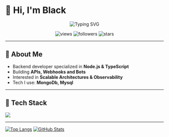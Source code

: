 # 👋 Hi, I'm Black

<p align="center">
  <img src="https://readme-typing-svg.demolab.com?font=Fira+Code&weight=600&size=26&pause=1000&center=true&vCenter=true&width=700&lines=Back-End+Developer+%7C+Node.js+%7C+TypeScript;Building+APIs,+Bots,+and+Automation;Clean+Code+%26+High+Performance" alt="Typing SVG" />
</p>

<p align="center">
  <img src="https://komarev.com/ghpvc/?username=adhammenesy&label=Profile%20Views&style=for-the-badge" alt="views" />
  <img src="https://img.shields.io/github/followers/adhammenesy?style=for-the-badge&label=Followers" alt="followers"/>
  <img src="https://img.shields.io/github/stars/adhammenesy?affiliations=OWNER%2CCOLLABORATOR&style=for-the-badge&label=Repo%20Stars" alt="stars"/>
</p>

---

## 🚀 About Me
- Backend developer specialized in **Node.js & TypeScript**
- Building **APIs, Webhooks and Bots**
- Interested in **Scalable Architectures & Observability**
- Tech I use: **MongoDb, Mysql**

---

## 🧰 Tech Stack
<p>
  <img src="https://skillicons.dev/icons?i=nodejs,ts,js,express,php,cpp,postman,npm,mongodb,mysql,sqlite,nginx,git,github,githubactions" />
</p>

---

[![Top Langs](https://github-readme-stats.vercel.app/api/top-langs/?username=adhammenesy&layout=compact&langs_count=8&theme=radical)](https://github.com/YOUR_USERNAME)
[![GitHub Stats](https://github-readme-stats.vercel.app/api?username=adhammenesy&show_icons=true&theme=radical)](https://github.com/YOUR_USERNAME)

